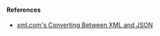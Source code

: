 #### References
- [xml.com's Converting Between XML and JSON](https://www.xml.com/pub/a/2006/05/31/converting-between-xml-and-json.html)
